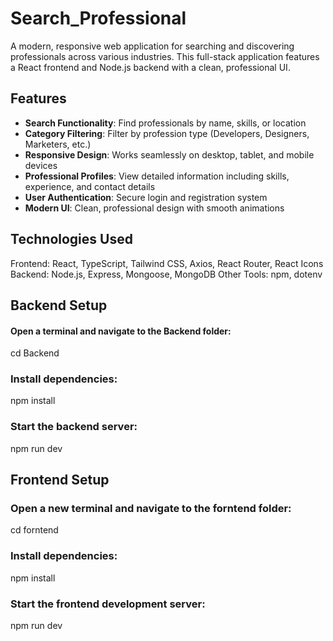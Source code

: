 # Search_Professional
A modern, responsive web application for searching and discovering professionals across various industries. This full-stack application features a React frontend and Node.js backend with a clean, professional UI.

##  Features
- **Search Functionality**: Find professionals by name, skills, or location
- **Category Filtering**: Filter by profession type (Developers, Designers, Marketers, etc.)
- **Responsive Design**: Works seamlessly on desktop, tablet, and mobile devices
- **Professional Profiles**: View detailed information including skills, experience, and contact details
- **User Authentication**: Secure login and registration system
- **Modern UI**: Clean, professional design with smooth animations


## Technologies Used
Frontend: React, TypeScript, Tailwind CSS, Axios, React Router, React Icons
Backend: Node.js, Express, Mongoose, MongoDB
Other Tools: npm, dotenv

## Backend Setup
#### Open a terminal and navigate to the Backend folder:
cd Backend

### Install dependencies:
npm install

### Start the backend server:
npm run dev


## Frontend Setup
### Open a new terminal and navigate to the forntend folder:
cd forntend

### Install dependencies:
npm install

### Start the frontend development server:
npm run dev

